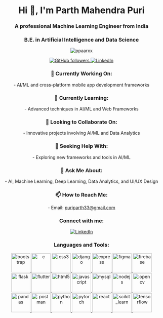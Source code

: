 <h1 align="center">Hi 👋, I'm Parth Mahendra Puri</h1>
<h3 align="center">A professional Machine Learning Engineer from India</h3>
<h3 align="center">B.E. in Artificial Intelligence and Data Science</h3>

<p align="center">
  <img src="https://komarev.com/ghpvc/?username=ppaarxx&label=Profile%20views&color=0e75b6&style=flat" alt="ppaarxx" />
</p>

<p align="center">
  <a href="https://github.com/ppaarxx">
    <img src="https://img.shields.io/github/followers/ppaarxx?label=Follow&style=social" alt="GitHub followers" />
  </a>
  <a href="https://www.linkedin.com/in/parth-mahendra-puri/">
    <img src="https://img.shields.io/badge/LinkedIn-%40parth--mahendra--puri-blue?style=flat&logo=linkedin" alt="LinkedIn" />
  </a>
</p>

<h3 align="center">🔭 Currently Working On:</h3>
<p align="center"> 
  - AI/ML and cross-platform mobile app development frameworks
</p>

<h3 align="center">🌱 Currently Learning:</h3>
<p align="center"> 
  - Advanced techniques in AI/ML and Web Frameworks
</p>

<h3 align="center">👯 Looking to Collaborate On:</h3>
<p align="center"> 
  - Innovative projects involving AI/ML and Data Analytics
</p>

<h3 align="center">🤝 Seeking Help With:</h3>
<p align="center"> 
  - Exploring new frameworks and tools in AI/ML
</p>

<h3 align="center">💬 Ask Me About:</h3>
<p align="center"> 
  - AI, Machine Learning, Deep Learning, Data Analytics, and UI/UX Design
</p>

<h3 align="center">📫 How to Reach Me:</h3>
<p align="center"> 
  - Email: <a href="mailto:puriparth33@gmail.com">puriparth33@gmail.com</a>
</p>

<h3 align="center">Connect with me:</h3>
<p align="center">
  <a href="https://linkedin.com/in/parth-mahendra-puri" target="_blank">
    <img align="center" src="https://img.shields.io/badge/LinkedIn-%40parth--mahendra--puri-blue?style=flat&logo=linkedin" alt="LinkedIn" />
  </a>
</p>

<h3 align="center">Languages and Tools:</h3>
<p align="center">
  <a href="https://getbootstrap.com" target="_blank" rel="noreferrer">
    <img src="https://img.shields.io/badge/Bootstrap-563D7C?style=flat&logo=bootstrap&logoColor=white" alt="bootstrap" width="60" height="60"/>
  </a>
  <a href="https://www.cprogramming.com/" target="_blank" rel="noreferrer">
    <img src="https://img.shields.io/badge/C-00599C?style=flat&logo=c&logoColor=white" alt="c" width="60" height="60"/>
  </a>
  <a href="https://www.w3schools.com/css/" target="_blank" rel="noreferrer">
    <img src="https://img.shields.io/badge/CSS3-1572B6?style=flat&logo=css3&logoColor=white" alt="css3" width="60" height="60"/>
  </a>
  <a href="https://www.djangoproject.com/" target="_blank" rel="noreferrer">
    <img src="https://img.shields.io/badge/Django-092E20?style=flat&logo=django&logoColor=white" alt="django" width="60" height="60"/>
  </a>
  <a href="https://expressjs.com" target="_blank" rel="noreferrer">
    <img src="https://img.shields.io/badge/Express.js-000000?style=flat&logo=express&logoColor=white" alt="express" width="60" height="60"/>
  </a>
  <a href="https://www.figma.com/" target="_blank" rel="noreferrer">
    <img src="https://img.shields.io/badge/Figma-F24E1E?style=flat&logo=figma&logoColor=white" alt="figma" width="60" height="60"/>
  </a>
  <a href="https://firebase.google.com/" target="_blank" rel="noreferrer">
    <img src="https://img.shields.io/badge/Firebase-FFCA28?style=flat&logo=firebase&logoColor=black" alt="firebase" width="60" height="60"/>
  </a>
  <a href="https://flask.palletsprojects.com/" target="_blank" rel="noreferrer">
    <img src="https://img.shields.io/badge/Flask-000000?style=flat&logo=flask&logoColor=white" alt="flask" width="60" height="60"/>
  </a>
  <a href="https://flutter.dev" target="_blank" rel="noreferrer">
    <img src="https://img.shields.io/badge/Flutter-02569B?style=flat&logo=flutter&logoColor=white" alt="flutter" width="60" height="60"/>
  </a>
  <a href="https://www.w3.org/html/" target="_blank" rel="noreferrer">
    <img src="https://img.shields.io/badge/HTML5-E34F26?style=flat&logo=html5&logoColor=white" alt="html5" width="60" height="60"/>
  </a>
  <a href="https://developer.mozilla.org/en-US/docs/Web/JavaScript" target="_blank" rel="noreferrer">
    <img src="https://img.shields.io/badge/JavaScript-F7DF1E?style=flat&logo=javascript&logoColor=black" alt="javascript" width="60" height="60"/>
  </a>
  <a href="https://www.mysql.com/" target="_blank" rel="noreferrer">
    <img src="https://img.shields.io/badge/MySQL-00758F?style=flat&logo=mysql&logoColor=white" alt="mysql" width="60" height="60"/>
  </a>
  <a href="https://nodejs.org" target="_blank" rel="noreferrer">
    <img src="https://img.shields.io/badge/Node.js-339933?style=flat&logo=node.js&logoColor=white" alt="nodejs" width="60" height="60"/>
  </a>
  <a href="https://opencv.org/" target="_blank" rel="noreferrer">
    <img src="https://img.shields.io/badge/OpenCV-5C3EE8?style=flat&logo=opencv&logoColor=white" alt="opencv" width="60" height="60"/>
  </a>
  <a href="https://pandas.pydata.org/" target="_blank" rel="noreferrer">
    <img src="https://img.shields.io/badge/Pandas-150458?style=flat&logo=pandas&logoColor=white" alt="pandas" width="60" height="60"/>
  </a>
  <a href="https://postman.com" target="_blank" rel="noreferrer">
    <img src="https://img.shields.io/badge/Postman-FF6C37?style=flat&logo=postman&logoColor=white" alt="postman" width="60" height="60"/>
  </a>
  <a href="https://www.python.org" target="_blank" rel="noreferrer">
    <img src="https://img.shields.io/badge/Python-3776AB?style=flat&logo=python&logoColor=white" alt="python" width="60" height="60"/>
  </a>
  <a href="https://pytorch.org/" target="_blank" rel="noreferrer">
    <img src="https://img.shields.io/badge/PyTorch-EE4C2C?style=flat&logo=pytorch&logoColor=white" alt="pytorch" width="60" height="60"/>
  </a>
  <a href="https://reactjs.org/" target="_blank" rel="noreferrer">
    <img src="https://img.shields.io/badge/React-61DAFB?style=flat&logo=react&logoColor=black" alt="react" width="60" height="60"/>
  </a>
  <a href="https://scikit-learn.org/" target="_blank" rel="noreferrer">
    <img src="https://img.shields.io/badge/scikit--learn-F7931E?style=flat&logo=scikit-learn&logoColor=white" alt="scikit_learn" width="60" height="60"/>
  </a>
  <a href="https://www.tensorflow.org" target="_blank" rel="noreferrer">
    <img src="https://img.shields.io/badge/TensorFlow-FF6F00?style=flat&logo=tensorflow&logoColor=white" alt="tensorflow" width="60" height="60"/>
  </a>
</p>
